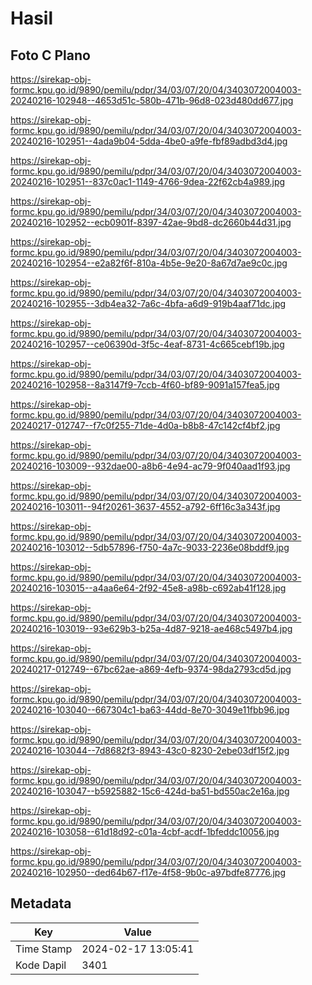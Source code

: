 # Hasil

## Foto C Plano

https://sirekap-obj-formc.kpu.go.id/9890/pemilu/pdpr/34/03/07/20/04/3403072004003-20240216-102948--4653d51c-580b-471b-96d8-023d480dd677.jpg

https://sirekap-obj-formc.kpu.go.id/9890/pemilu/pdpr/34/03/07/20/04/3403072004003-20240216-102951--4ada9b04-5dda-4be0-a9fe-fbf89adbd3d4.jpg

https://sirekap-obj-formc.kpu.go.id/9890/pemilu/pdpr/34/03/07/20/04/3403072004003-20240216-102951--837c0ac1-1149-4766-9dea-22f62cb4a989.jpg

https://sirekap-obj-formc.kpu.go.id/9890/pemilu/pdpr/34/03/07/20/04/3403072004003-20240216-102952--ecb0901f-8397-42ae-9bd8-dc2660b44d31.jpg

https://sirekap-obj-formc.kpu.go.id/9890/pemilu/pdpr/34/03/07/20/04/3403072004003-20240216-102954--e2a82f6f-810a-4b5e-9e20-8a67d7ae9c0c.jpg

https://sirekap-obj-formc.kpu.go.id/9890/pemilu/pdpr/34/03/07/20/04/3403072004003-20240216-102955--3db4ea32-7a6c-4bfa-a6d9-919b4aaf71dc.jpg

https://sirekap-obj-formc.kpu.go.id/9890/pemilu/pdpr/34/03/07/20/04/3403072004003-20240216-102957--ce06390d-3f5c-4eaf-8731-4c665cebf19b.jpg

https://sirekap-obj-formc.kpu.go.id/9890/pemilu/pdpr/34/03/07/20/04/3403072004003-20240216-102958--8a3147f9-7ccb-4f60-bf89-9091a157fea5.jpg

https://sirekap-obj-formc.kpu.go.id/9890/pemilu/pdpr/34/03/07/20/04/3403072004003-20240217-012747--f7c0f255-71de-4d0a-b8b8-47c142cf4bf2.jpg

https://sirekap-obj-formc.kpu.go.id/9890/pemilu/pdpr/34/03/07/20/04/3403072004003-20240216-103009--932dae00-a8b6-4e94-ac79-9f040aad1f93.jpg

https://sirekap-obj-formc.kpu.go.id/9890/pemilu/pdpr/34/03/07/20/04/3403072004003-20240216-103011--94f20261-3637-4552-a792-6ff16c3a343f.jpg

https://sirekap-obj-formc.kpu.go.id/9890/pemilu/pdpr/34/03/07/20/04/3403072004003-20240216-103012--5db57896-f750-4a7c-9033-2236e08bddf9.jpg

https://sirekap-obj-formc.kpu.go.id/9890/pemilu/pdpr/34/03/07/20/04/3403072004003-20240216-103015--a4aa6e64-2f92-45e8-a98b-c692ab41f128.jpg

https://sirekap-obj-formc.kpu.go.id/9890/pemilu/pdpr/34/03/07/20/04/3403072004003-20240216-103019--93e629b3-b25a-4d87-9218-ae468c5497b4.jpg

https://sirekap-obj-formc.kpu.go.id/9890/pemilu/pdpr/34/03/07/20/04/3403072004003-20240217-012749--67bc62ae-a869-4efb-9374-98da2793cd5d.jpg

https://sirekap-obj-formc.kpu.go.id/9890/pemilu/pdpr/34/03/07/20/04/3403072004003-20240216-103040--667304c1-ba63-44dd-8e70-3049e11fbb96.jpg

https://sirekap-obj-formc.kpu.go.id/9890/pemilu/pdpr/34/03/07/20/04/3403072004003-20240216-103044--7d8682f3-8943-43c0-8230-2ebe03df15f2.jpg

https://sirekap-obj-formc.kpu.go.id/9890/pemilu/pdpr/34/03/07/20/04/3403072004003-20240216-103047--b5925882-15c6-424d-ba51-bd550ac2e16a.jpg

https://sirekap-obj-formc.kpu.go.id/9890/pemilu/pdpr/34/03/07/20/04/3403072004003-20240216-103058--61d18d92-c01a-4cbf-acdf-1bfeddc10056.jpg

https://sirekap-obj-formc.kpu.go.id/9890/pemilu/pdpr/34/03/07/20/04/3403072004003-20240216-102950--ded64b67-f17e-4f58-9b0c-a97bdfe87776.jpg


## Metadata

| Key        | Value               |
| ---------- | ------------------- |
| Time Stamp | 2024-02-17 13:05:41 |
| Kode Dapil | 3401                |



